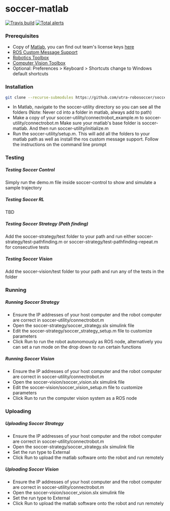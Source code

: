 # soccer-matlab
[![Travis build](https://travis-ci.org/utra-robosoccer/soccer-matlab.svg?branch=master)](https://travis-ci.org/utra-robosoccer/soccer-matlab)
[![Total alerts](https://img.shields.io/lgtm/alerts/g/utra-robosoccer/soccer-embedded.svg?logo=lgtm&logoWidth=18)](https://lgtm.com/projects/g/utra-robosoccer/soccer-embedded/alerts/)


### Prerequisites
- Copy of [Matlab](https://www.mathworks.com/support/install-matlab.html), you can find out team's license keys [here](http://utrahumanoid.ca/software-documentation/)
- [ROS Custom Message Support](https://www.mathworks.com/help/robotics/ug/ros-custom-message-support.html)
- [Robotics Toolbox](http://petercorke.com/wordpress/toolboxes/robotics-toolbox)
- [Computer Vision Toolbox](http://petercorke.com/wordpress/toolboxes/machine-vision-toolbox)
- Optional: Preferences > Keyboard > Shortcuts change to Windows default shortcuts

### Installation
```bash
git clone --recurse-submodules https://github.com/utra-robosoccer/soccer-matlab
```
- In Matlab, navigate to the soccer-utility directory so you can see all the folders (Note: Never cd into a folder in matlab, always add to path)
- Make a copy of your soccer-utility/connectrobot_example.m to soccer-utility/connectrobot.m
Make sure your matlab's base folder is soccer-matlab. And then run soccer-utility/initialize.m
- Run the soccer-utility/setup.m. This will add all the folders to your matlab path as well as install the ros custom message support. Follow the instructions on the command line prompt

### Testing

##### Testing Soccer Control
Simply run the demo.m file inside soccer-control to show and simulate a sample trajectory
##### Testing Soccer RL
TBD
##### Testing Soccer Strategy (Path finding)
Add the soccer-strategy/test folder to your path and run either soccer-strategy/test-pathfinding.m or soccer-strategy/test-pathfinding-repeat.m for consecutive tests
##### Testing Soccer Vision
Add the soccer-vision/test folder to your path and run any of the tests in the folder

### Running
##### Running Soccer Strategy
- Ensure the IP addresses of your host computer and the robot computer are correct in soccer-utility/connectrobot.m
- Open the soccer-strategy/soccer_strategy.slx simulink file
- Edit the soccer-strategy/soccer_strategy_setup.m file to customize parameters
- Click Run to run the robot autonomously as ROS node, alternatively you can set a run mode on the drop down to run certain functions
##### Running Soccer Vision
- Ensure the IP addresses of your host computer and the robot computer are correct in soccer-utility/connectrobot.m
- Open the soccer-vision/soccer_vision.slx simulink file
- Edit the soccer-vision/soccer_vision_setup.m file to customize parameters
- Click Run to run the computer vision system as a ROS node

### Uploading
##### Uploading Soccer Strategy
- Ensure the IP addresses of your host computer and the robot computer are correct in soccer-utility/connectrobot.m
- Open the soccer-strategy/soccer_strategy.slx simulink file
- Set the run type to External
- Click Run to upload the matlab software onto the robot and run remotely
##### Uploading Soccer Vision
- Ensure the IP addresses of your host computer and the robot computer are correct in soccer-utility/connectrobot.m
- Open the soccer-vision/soccer_vision.slx simulink file
- Set the run type to External
- Click Run to upload the matlab software onto the robot and run remotely
